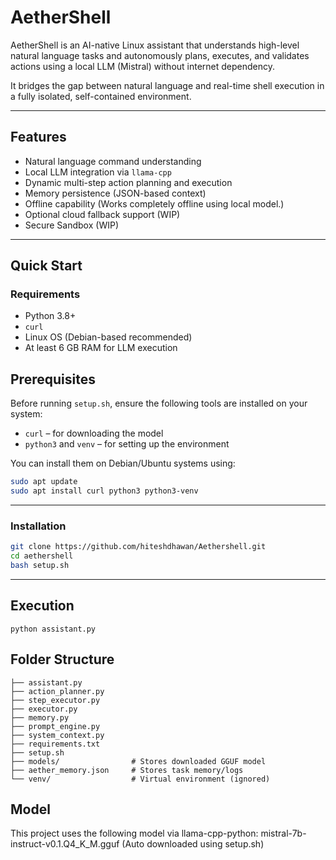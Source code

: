 
# AetherShell

AetherShell is an AI-native Linux assistant that understands high-level natural language tasks and autonomously plans, executes, and validates actions using a local LLM (Mistral) without internet dependency.

It bridges the gap between natural language and real-time shell execution in a fully isolated, self-contained environment.

---

## Features

- Natural language command understanding
- Local LLM integration via `llama-cpp`
- Dynamic multi-step action planning and execution
- Memory persistence (JSON-based context)
- Offline capability (Works completely offline using local model.)
- Optional cloud fallback support (WIP)
- Secure Sandbox (WIP)

---

## Quick Start

### Requirements

- Python 3.8+
- `curl`
- Linux OS (Debian-based recommended)
- At least 6 GB RAM for LLM execution
  
## Prerequisites

Before running `setup.sh`, ensure the following tools are installed on your system:

- `curl` – for downloading the model
- `python3` and `venv` – for setting up the environment

You can install them on Debian/Ubuntu systems using:

```bash
sudo apt update
sudo apt install curl python3 python3-venv
```
---
### Installation

```bash
git clone https://github.com/hiteshdhawan/Aethershell.git
cd aethershell
bash setup.sh
```


---
## Execution

```source venv/bin/activate
python assistant.py
```


## Folder Structure
```aethershell/
├── assistant.py
├── action_planner.py
├── step_executor.py
├── executor.py
├── memory.py
├── prompt_engine.py
├── system_context.py
├── requirements.txt
├── setup.sh
├── models/                # Stores downloaded GGUF model
├── aether_memory.json     # Stores task memory/logs
└── venv/                  # Virtual environment (ignored)
```

## Model
This project uses the following model via llama-cpp-python:
mistral-7b-instruct-v0.1.Q4_K_M.gguf (Auto downloaded using setup.sh)




